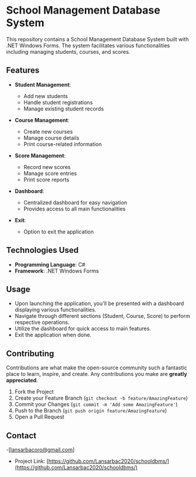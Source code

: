 
# School Management Database System

This repository contains a School Management Database System built with .NET Windows Forms. The system facilitates various functionalities including managing students, courses, and scores.

## Features

- **Student Management**:
  - Add new students
  - Handle student registrations
  - Manage existing student records

- **Course Management**:
  - Create new courses
  - Manage course details
  - Print course-related information

- **Score Management**:
  - Record new scores
  - Manage score entries
  - Print score reports

- **Dashboard**:
  - Centralized dashboard for easy navigation
  - Provides access to all main functionalities

- **Exit**:
  - Option to exit the application

## Technologies Used

- **Programming Language**: C#
- **Framework**: .NET Windows Forms

## Usage

- Upon launching the application, you'll be presented with a dashboard displaying various functionalities.
- Navigate through different sections (Student, Course, Score) to perform respective operations.
- Utilize the dashboard for quick access to main features.
- Exit the application when done.

## Contributing

Contributions are what make the open-source community such a fantastic place to learn, inspire, and create. Any contributions you make are **greatly appreciated**.
1. Fork the Project
2. Create your Feature Branch (`git checkout -b feature/AmazingFeature`)
3. Commit your Changes (`git commit -m 'Add some AmazingFeature'`)
4. Push to the Branch (`git push origin feature/AmazingFeature`)
5. Open a Pull Request

## Contact

-[lansarbacoro@gmail.com]
- Project Link: [https://github.com/Lansarbac2020/schooldbms/](https://github.com/Lansarbac2020/schooldbms/)
